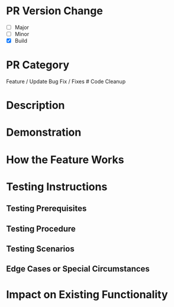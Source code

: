 # PR Version Change
* [ ] Major
* [ ] Minor
* [X] Build

# PR Category
<!-- [Delete as required do not add your own category] -->

Feature / Update 
Bug Fix / Fixes #
Code Cleanup


# Description
<!-- [Provide a brief overview of the changes introduced by this pull request. If this is a bug please explain what the bug is, if there is a GitHub issue and/or ticket please reference identifier] -->



# Demonstration
<!-- [Attach a video or GIF demonstrating the feature in action. This can help reviewers understand the behavior and verify correctness.] -->



# How the Feature Works
<!-- [Explain in more detail how the new feature works. You can include technical details, architecture changes, or any relevant context.] -->



# Testing Instructions
<!-- _If this feature is too large to generate tests single handedly, you will need to conduct a meeting to formulate the test cases with [Product Owner] and [Designated Tester]_  -->

## Testing Prerequisites
<!-- [Are there any prerequisites that need be carried out prior to testing] -->

## Testing Procedure
<!-- [Specify the steps to test the feature. Be clear and concise.] -->

## Testing Scenarios
<!-- [Include any specific test data or scenarios.] -->

## Edge Cases or Special Circumstances
<!-- [Highlight any edge cases or special conditions to consider during testing.] -->



# Impact on Existing Functionality
<!-- [Discuss whether this feature has the potential to affect existing core functionality. If so, describe the impact and any mitigation strategies.] -->
